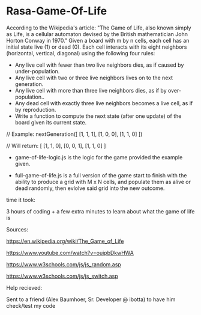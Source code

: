 # Rasa-Game-Of-Life


According to the Wikipedia's article: "The Game of Life, also known simply as Life, is a cellular automaton devised by the British mathematician John Horton Conway in 1970."
Given a board with m by n cells, each cell has an initial state live (1) or dead (0). Each cell interacts with its eight neighbors (horizontal, vertical, diagonal) using the following four rules:
* Any live cell with fewer than two live neighbors dies, as if caused by under-population.
* Any live cell with two or three live neighbors lives on to the next generation.
* Any live cell with more than three live neighbors dies, as if by over-population..
* Any dead cell with exactly three live neighbors becomes a live cell, as if by reproduction.
* Write a function to compute the next state (after one update) of the board given its current state.

// Example:
nextGeneration([
  [1, 1, 1],
  [1, 0, 0],
  [1, 1, 0]
])

// Will return:
[
  [1, 1, 0],
  [0, 0, 1],
  [1, 1, 0]
]


- game-of-life-logic.js is the logic for the game provided the example given.

- full-game-of-life.js is a full version of the game start to finish with the ability to produce a grid with M x N cells, and populate them as alive or dead randomly, then evlolve said grid into the new outcome.



time it took:

3 hours of coding + a few extra minutes to learn about what the game of life is

Sources: 

https://en.wikipedia.org/wiki/The_Game_of_Life

https://www.youtube.com/watch?v=ouipbDkwHWA

https://www.w3schools.com/js/js_random.asp

https://www.w3schools.com/js/js_switch.asp
 
Help recieved: 

Sent to a friend (Alex Baumhoer, Sr. Developer @ ibotta) to have him check/test my code
